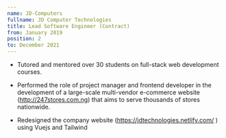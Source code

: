 ```yaml
---
name: JD-Computers
fullname: JD Computer Technologies
title: Lead Software Engineer (Contract)
from: January 2019
position: 2
to: December 2021
---
```


- Tutored and mentored over 30 students on full-stack web development courses.

- Performed the role of project manager and frontend developer in the development of a large-scale multi-vendor e-commerce website (http://247stores.com.ng) that aims to serve thousands of stores nationwide.

- Redesigned the company website (https://jdtechnologies.netlify.com/ ) using Vuejs and Tailwind
